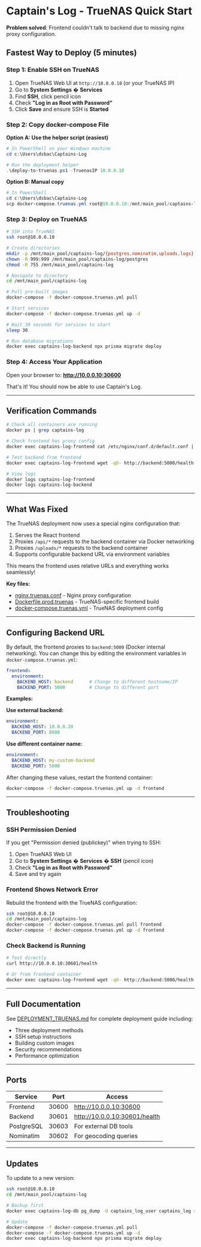 # Captain's Log - TrueNAS Quick Start

**Problem solved**: Frontend couldn't talk to backend due to missing nginx proxy configuration.

## Fastest Way to Deploy (5 minutes)

### Step 1: Enable SSH on TrueNAS

1. Open TrueNAS Web UI at `http://10.0.0.10` (or your TrueNAS IP)
2. Go to **System Settings** � **Services**
3. Find **SSH**, click pencil icon
4. Check **"Log in as Root with Password"**
5. Click **Save** and ensure SSH is **Started**

### Step 2: Copy docker-compose File

**Option A: Use the helper script (easiest)**

```powershell
# In PowerShell on your Windows machine
cd c:\Users\dsbac\Captains-Log

# Run the deployment helper
.\deploy-to-truenas.ps1 -TruenasIP 10.0.0.10
```

**Option B: Manual copy**

```powershell
# In PowerShell
cd c:\Users\dsbac\Captains-Log
scp docker-compose.truenas.yml root@10.0.0.10:/mnt/main_pool/captains-log/
```

### Step 3: Deploy on TrueNAS

```bash
# SSH into TrueNAS
ssh root@10.0.0.10

# Create directories
mkdir -p /mnt/main_pool/captains-log/{postgres,nominatim,uploads,logs}
chown -R 999:999 /mnt/main_pool/captains-log/postgres
chmod -R 755 /mnt/main_pool/captains-log

# Navigate to directory
cd /mnt/main_pool/captains-log

# Pull pre-built images
docker-compose -f docker-compose.truenas.yml pull

# Start services
docker-compose -f docker-compose.truenas.yml up -d

# Wait 30 seconds for services to start
sleep 30

# Run database migrations
docker exec captains-log-backend npx prisma migrate deploy
```

### Step 4: Access Your Application

Open your browser to: **http://10.0.0.10:30600**

That's it! You should now be able to use Captain's Log.

---

## Verification Commands

```bash
# Check all containers are running
docker ps | grep captains-log

# Check frontend has proxy config
docker exec captains-log-frontend cat /etc/nginx/conf.d/default.conf | grep proxy_pass

# Test backend from frontend
docker exec captains-log-frontend wget -qO- http://backend:5000/health

# View logs
docker logs captains-log-frontend
docker logs captains-log-backend
```

---

## What Was Fixed

The TrueNAS deployment now uses a special nginx configuration that:

1. Serves the React frontend
2. Proxies `/api/*` requests to the backend container via Docker networking
3. Proxies `/uploads/*` requests to the backend container
4. Supports configurable backend URL via environment variables

This means the frontend uses relative URLs and everything works seamlessly!

**Key files:**
- [nginx.truenas.conf](frontend/nginx.truenas.conf) - Nginx proxy configuration
- [Dockerfile.prod.truenas](frontend/Dockerfile.prod.truenas) - TrueNAS-specific frontend build
- [docker-compose.truenas.yml](docker-compose.truenas.yml) - TrueNAS deployment config

---

## Configuring Backend URL

By default, the frontend proxies to `backend:5000` (Docker internal networking). You can change this by editing the environment variables in `docker-compose.truenas.yml`:

```yaml
frontend:
  environment:
    BACKEND_HOST: backend      # Change to different hostname/IP
    BACKEND_PORT: 5000         # Change to different port
```

**Examples:**

**Use external backend:**
```yaml
environment:
  BACKEND_HOST: 10.0.0.20
  BACKEND_PORT: 8080
```

**Use different container name:**
```yaml
environment:
  BACKEND_HOST: my-custom-backend
  BACKEND_PORT: 5000
```

After changing these values, restart the frontend container:
```bash
docker-compose -f docker-compose.truenas.yml up -d frontend
```

---

## Troubleshooting

### SSH Permission Denied

If you get "Permission denied (publickey)" when trying to SSH:

1. Open TrueNAS Web UI
2. Go to **System Settings** � **Services** � **SSH** (pencil icon)
3. Check **"Log in as Root with Password"**
4. Save and try again

### Frontend Shows Network Error

Rebuild the frontend with the TrueNAS configuration:

```bash
ssh root@10.0.0.10
cd /mnt/main_pool/captains-log
docker-compose -f docker-compose.truenas.yml pull frontend
docker-compose -f docker-compose.truenas.yml up -d frontend
```

### Check Backend is Running

```bash
# Test directly
curl http://10.0.0.10:30601/health

# Or from frontend container
docker exec captains-log-frontend wget -qO- http://backend:5000/health
```

---

## Full Documentation

See [DEPLOYMENT_TRUENAS.md](DEPLOYMENT_TRUENAS.md) for complete deployment guide including:
- Three deployment methods
- SSH setup instructions
- Building custom images
- Security recommendations
- Performance optimization

---

## Ports

| Service    | Port  | Access                           |
|------------|-------|----------------------------------|
| Frontend   | 30600 | http://10.0.0.10:30600          |
| Backend    | 30601 | http://10.0.0.10:30601/health   |
| PostgreSQL | 30603 | For external DB tools           |
| Nominatim  | 30602 | For geocoding queries           |

---

## Updates

To update to a new version:

```bash
ssh root@10.0.0.10
cd /mnt/main_pool/captains-log

# Backup first
docker exec captains-log-db pg_dump -U captains_log_user captains_log > backup.sql

# Update
docker-compose -f docker-compose.truenas.yml pull
docker-compose -f docker-compose.truenas.yml up -d
docker exec captains-log-backend npx prisma migrate deploy
```
